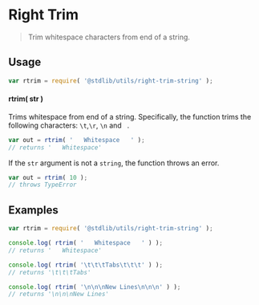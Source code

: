 # Right Trim

> Trim whitespace characters from end of a string.

<!-- <usage> -->

## Usage

``` javascript
var rtrim = require( '@stdlib/utils/right-trim-string' );
```

#### rtrim( str )

Trims whitespace from end of a string. Specifically, the function trims the following characters: `\t`,`\r`, `\n` and ` `.

``` javascript
var out = rtrim( '   Whitespace   ' );
// returns '   Whitespace'
```

If the `str` argument is not a `string`, the function throws an error.

``` javascript
var out = rtrim( 10 );
// throws TypeError
```

<!-- </usage> -->

<!-- <examples> -->

## Examples

``` javascript
var rtrim = require( '@stdlib/utils/right-trim-string' );

console.log( rtrim( '   Whitespace   ' ) );
// returns '   Whitespace'

console.log( rtrim( '\t\t\tTabs\t\t\t' ) );
// returns '\t\t\tTabs'

console.log( rtrim( '\n\n\nNew Lines\n\n\n' ) );
// returns '\n\n\nNew Lines'
```

<!-- </examples> -->

<!-- <links> -->

<!-- </links> -->

